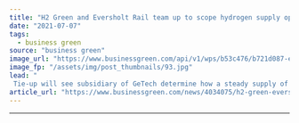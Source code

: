 ```yaml
---
title: "H2 Green and Eversholt Rail team up to scope hydrogen supply opportunities for UK's railways"
date: "2021-07-07"
tags: 
  - business green
source: "business green"
image_url: "https://www.businessgreen.com/api/v1/wps/b53c476/b721d087-e3d0-400d-87ad-8253c45435fb/8/railway-2100353-1280-185x114.jpg"
image_fp: "/assets/img/post_thumbnails/93.jpg"
lead: "
 Tie-up will see subsidiary of GeTech determine how a steady supply of green hydrogen could be delivered to train operators ..."
article_url: "https://www.businessgreen.com/news/4034075/h2-green-eversholt-rail-team-scope-hydrogen-supply-opportunities-uk-railways"
---
```


---
